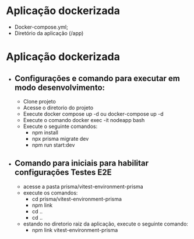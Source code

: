 # Aplicação dockerizada
- Docker-compose.yml;
- Diretório da aplicação (/app)

# Aplicação dockerizada
- ## Configurações e comando para executar em modo desenvolvimento:
  - Clone projeto
  - Acesse o diretorio do projeto
  - Execute docker compose up -d ou docker-compose up -d
  - Execute o comando docker exec -it nodeapp bash
  - Execute o seguinte comandos:
    - npm install
    - npx prisma migrate dev
    - npm run start:dev
- ## Comando para iniciais para habilitar configurações Testes E2E
  - acesse a pasta prisma/vitest-environment-prisma
  - execute os comandos:
    - cd prisma/vitest-environment-prisma
    - npm link
    - cd ..
    - cd ..
  - estando no diretorio raiz da aplicação, execute o seguinte comando:
    - npm link vitest-environment-prisma
